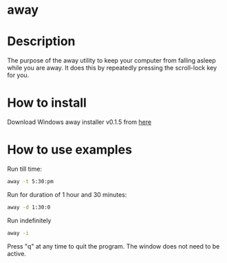 # away

# Description
The purpose of the away utility to keep your computer from falling asleep while you are away.
It does this by repeatedly pressing the scroll-lock key for you.

# How to install
Download Windows away installer v0.1.5 from [here](https://s3-us-west-2.amazonaws.com/blog.carmanbabin.net/tools/away-0.1.5-setup.exe)

# How to use examples
Run till time:
```sh
away -t 5:30:pm
```

Run for duration of 1 hour and 30 minutes:
```sh
away -d 1:30:0
```

Run indefinitely
```sh
away -i
```

Press "q" at any time to quit the program. The window does not need to be active.

